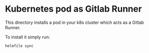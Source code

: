 # Kubernetes pod as Gitlab Runner

This directory installs a pod in your k8s cluster which acts as a Gitlab Runner.

To install it simply run:

```bash
helmfile sync
```
